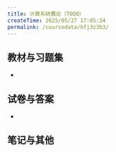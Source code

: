```yaml
---
title: 计算系统概论（TODO）
createTime: 2025/05/27 17:05:34
permalink: /coursedata/hfj3z3b3/
---
```


## 教材与习题集

*

## 试卷与答案

*

## 笔记与其他
